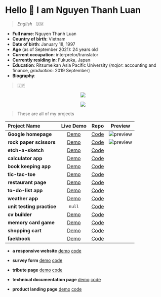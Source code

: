 # Hello 👋 I am Nguyen Thanh Luan

> *English*&nbsp; &nbsp;:us_outlying_islands:
- **Full name**: Nguyen Thanh Luan
- **Country of birth**: Vietnam
- **Date of birth**: January 18, 1997 
- **Age** (as of September 2021): 24 years old
- **Current occupation**: interpretor/translator
- **Currently residing in**: Fukuoka, Japan 
- **Education**: Ritsumeikan Asia Pacific University (*major*: accounting and finance, *graduation*: 2019 September)
- **Biography**: 

> 🇯🇵

<p align="center">
  <img align="center" src="https://github-readme-stats.vercel.app/api?username=thanh-luan-nguyen&show_icons=true&theme=tokyonight" />
</p>
<p align="center">
  <img align="center" src="https://github-readme-stats.vercel.app/api/top-langs/?username=thanh-luan-nguyen&layout=compact)" />
</p>
  
> These are all of my projects

| **Project Name** |  **Live Demo** | **Repo** | **Preview** | 
|:---|:---:|:---:|:---:|
| **Google homepage** | [Demo](https://thanh-luan-nguyen.github.io/google-homepage) | [Code](https://github.com/thanh-luan-nguyen/google-homepage)|![preview](https://github.com/thanh-luan-nguyen/thanh-luan-nguyen/blob/main/project_preview_gifs/Google%20Homepage.gif)|  |
| **rock paper scissors** | [Demo](https://thanh-luan-nguyen.github.io/rock-paper-scissors) | [Code](https://github.com/thanh-luan-nguyen/rock-paper-scissors) |![preview](https://github.com/thanh-luan-nguyen/thanh-luan-nguyen/blob/main/project_preview_gifs/Rock%20Paper%20Scissors.gif)
| **etch-a-sketch** |  [Demo](https://thanh-luan-nguyen.github.io/etch-a-sketch) | [Code](https://github.com/thanh-luan-nguyen/etch-a-sketch) |
| **calculator app**  | [Demo](https://thanh-luan-nguyen.github.io/calculator-app) | [Code](https://github.com/thanh-luan-nguyen/calculator-app) |
| **book keeping app** | [Demo](https://thanh-luan-nguyen.github.io/book-keeping-app) | [Code](https://github.com/thanh-luan-nguyen/book-keeping-app) |
| **tic-tac-toe** |  [Demo](https://thanh-luan-nguyen.github.io/tic-tac-toe) | [Code](https://github.com/thanh-luan-nguyen/tic-tac-toe) |
| **restaurant page** | [Demo](https://thanh-luan-nguyen.github.io/restaurant-page) | [Code](https://github.com/thanh-luan-nguyen/restaurant-page) |
| **to-do-list app** |  [Demo](https://thanh-luan-nguyen.github.io/to-do-list) | [Code](https://github.com/thanh-luan-nguyen/to-do-list) |
| **weather app** |  [Demo](https://thanh-luan-nguyen.github.io/weather-app) | [Code](https://github.com/thanh-luan-nguyen/weather-app) |
| **unit testing practice** | `null` | [Code](https://github.com/thanh-luan-nguyen/testing-practice) |
| **cv builder** | [Demo](https://thanh-luan-nguyen.github.io/cv-builder) | [Code](https://github.com/thanh-luan-nguyen/cv-builder) |
| **memory card game** | [Demo](https://thanh-luan-nguyen.github.io/memory-card-game) | [Code](https://github.com/thanh-luan-nguyen/memory-card-game) |
| **shopping cart** | [Demo](https://thanh-luan-nguyen.github.io/shopping-cart) | [Code](https://github.com/thanh-luan-nguyen/shopping-cart) |
| **faekbook** | [Demo](https://thanh-luan-nguyen.github.io/*) | [Code](https://github.com/thanh-luan-nguyen/*) |

- **a responsive website** [demo](https://nguyen-thanh-luan-github.github.io/a-responsive-website-github.io/) [code](https://github.com/NGUYEN-THANH-LUAN-github/a-responsive-website-github.io)

- **survey form** [demo](https://nguyen-thanh-luan-github.github.io/survey-form.github.io/) [code](https://github.com/NGUYEN-THANH-LUAN-github/survey-form.github.io)

- **tribute page** [demo](https://nguyen-thanh-luan-github.github.io/tribute-page.github.io/) [code](https://github.com/NGUYEN-THANH-LUAN-github/tribute-page.github.io)

- **technical documentation page** [demo](https://nguyen-thanh-luan-github.github.io/technical-documentation-page.github.io/) [code](https://github.com/NGUYEN-THANH-LUAN-github/technical-documentation-page.github.io)

- **product landing page** [demo](https://nguyen-thanh-luan-github.github.io/product-landing-page.github.io/) [code](https://github.com/NGUYEN-THANH-LUAN-github/product-landing-page.github.io)
